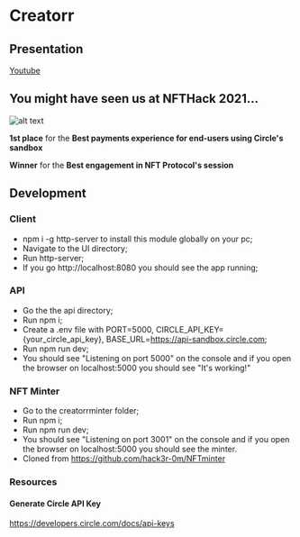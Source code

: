 # Creatorr

## Presentation

[Youtube](https://www.youtube.com/watch?v=6JNUpGN_XpM)

## You might have seen us at NFTHack 2021...

![alt text](https://github.com/demo-hub/creatorr/blob/main/photo_2021-03-21_21-27-33.jpg "Prize winners")

**1st place** for the **Best payments experience for end-users using Circle's sandbox**

**Winner** for the **Best engagement in NFT Protocol's session**

## Development

### Client

- npm i -g http-server to install this module globally on your pc;
- Navigate to the UI directory;
- Run http-server;
- If you go http://localhost:8080 you should see the app running;

### API

- Go the the api directory;
- Run npm i;
- Create a .env file with PORT=5000, CIRCLE_API_KEY={your_circle_api_key}, BASE_URL=https://api-sandbox.circle.com;
- Run npm run dev;
- You should see "Listening on port 5000" on the console and if you open the browser on localhost:5000 you should see "It's working!"

### NFT Minter
- Go to the creatorrminter folder;
- Run npm i;
- Run npm run dev;
- You should see "Listening on port 3001" on the console and if you open the browser on localhost:5000 you should see the minter.
- Cloned from https://github.com/hack3r-0m/NFTminter
### Resources

#### Generate Circle API Key

https://developers.circle.com/docs/api-keys
